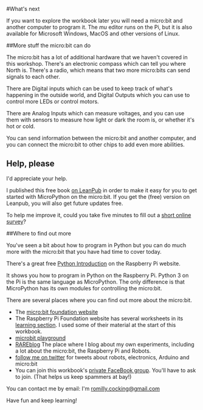 

#What's next

If you want to explore the workbook later you will need a micro:bit and another
computer to program it. The *mu* editor runs on the Pi, but it is also
available for Microsoft Windows, MacOS and other versions of Linux. 


##More stuff the micro:bit can do

The micro:bit has a lot of additional hardware that we haven't covered in this
workshop. There's an electronic compass which can tell you where North is.
There's a radio, which means that two more micro:bits can send signals to each
other.

There are Digital inputs which can be used to keep track of what's happening in
the outside world, and Digital Outputs which you can use to control more LEDs or
control motors.

There are Analog Inputs which can measure voltages, and you can use them with
sensors to measure how light or dark the room is, or whether it's hot or cold.

You can send information between the micro:bit and another computer, and you can connect
the micro:bit to other chips to add even more abilities.

## Help, please

I'd appreciate your help.

I published this free book [on LeanPub](https://leanpub.com/microbitmicropython) in order to make it easy for you to get
started with MicroPython on the micro:bit. If you get the (free) version on Leanpub, you will also
get future updates free.

To help me improve it, could you take five minutes to fill out a
[short online survey](https://goo.gl/forms/eeXtmhuQZISZ8VgZ2)?


##Where to find out more

You've seen a bit about how to program in Python but you can do much more with the micro:bit
that you have had time to cover today.

There's a great free [Python Introduction](https://www.raspberrypi.org/learning/python-intro/)
on the Raspberry Pi website.

It shows you how to program in Python on the Raspberry Pi.
Python 3 on the Pi is the same language as MicroPython. The only difference is
that MicroPython has its own modules for controlling the micro:bit.

There are several places where you can find out more about the micro:bit.

* The [micro:bit foundation website](http://www.microbit.org/)
* The Raspberry Pi Foundation website has several worksheets in its
[learning section](https://www.raspberrypi.org/learning/).
I used some of their material at the start of this workbook.
* [microbit playground](https://microbit-playground.co.uk/)
* [RAREblog](http://blog.rareschool.com/) The place where I blog about my own experiments,
including a lot about the micro:bit, the Raspberry Pi and Robots.
* [follow me on twitter](https://twitter.com/rareblog) for tweets about robots, electronics, Arduino and micro:bit
* You can join this workbook's [private FaceBook group](https://www.facebook.com/groups/microbit60mins/). You'll have to
ask to join. (That helps us keep spammers at bay!)

You can contact me by email: I'm romilly.cocking@gmail.com

Have fun and keep learning!
 
 